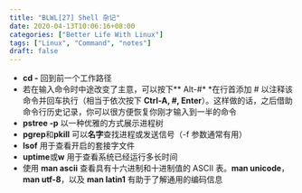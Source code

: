 ```yaml
---
title: "BLWL[27] Shell 杂记"
date: 2020-04-13T10:06:16+08:00
categories: ["Better Life With Linux"]
tags: ["Linux", "Command", "notes"]
draft: false
---
```


+ **cd -** 回到前一个工作路径
+ 若在输入命令时中途改变了主意，可以按下** Alt-#* *在行首添加 # 以注释该命令并回车执行（相当于依次按下 **Ctrl-A, #, Enter**）。这样做的话，之后借助命令行历史记录，你可以很方便恢复你刚才输入到一半的命令
+ **pstree -p** 以一种优雅的方式展示进程树
+ **pgrep**和**pkill** 可以**名字**查找进程或发送信号（-f 参数通常有用）
+ **lsof** 用于查看开启的套接字文件
+ **uptime**或**w** 用于查看系统已经运行多长时间
+ 使用 **man ascii** 查看具有十六进制和十进制值的 ASCII 表。**man unicode**，**man utf-8**，以及 **man latin1** 有助于了解通用的编码信息
